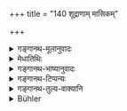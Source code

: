 +++
title = "140 शूद्राणाम् मासिकम्"

+++

<details><summary>गङ्गानथ-मूलानुवादः</summary>

By śūdras living according to law, shaving should be done every month; thus manner of purification should be like that of the Vaiśya; and their food shall consist of the leavings of twice-born men.—(139).
</details>

<details><summary>मेधातिथिः</summary>

सामान्योक्तः सच्छूद्राणां प्रसङ्गेनायं धर्म उच्यते । **न्यायवर्तिनो** द्विजशुश्रूषवो महायज्ञानुष्ठायिनश् च । तैर् **वपनं** मुण्डनं **मांसिकं** कर्तव्यम् । तृतीयार्थे षष्ठी । अथ वा ब्राह्मणाश्रितास् तत्परतन्त्राः । ब्राह्मणैः **कार्यम्** । अनेकार्थत्वात् करोतेर् उपदेष्टव्यम् इति प्रतिपत्तिः । **वैश्यवत्** **शौचकल्प**विशेषाः, सूतकादाव् आचमने च । **द्विजोच्छिष्टं च भोजनं** एतत् प्राग्व्याख्यातम् ॥ ५.१३८ ॥
</details>

<details><summary>गङ्गानथ-भाष्यानुवादः</summary>

A general rule of conduct is here laid down for the better class of
*Śūdras*.

‘*Living according to law*;’—*i.e*. attending on twice-born men and performing the great sacrifices. By these ‘*shaving*’—of the head—shall be done ‘*every month*’. The Genitive in *Śūdrāṇām* has the sense of the Instrumental. Or, in as much as *śūdras* are entirely dependent upon Brāhmaṇas their shaving shall be got done by these latter; and in this case the root ‘*kṛ*,’ which has several meanings, is to be taken in the sense of *advising*.

The details of the manner of purification—in connection with births, deaths and the rest—should be like those of the *Vaisḥya*.

‘*Their food shall consist of the leavings, or twice-born men*.’—This has been already explained before.—(138).
</details>

<details><summary>गङ्गानथ-टिप्पन्यः</summary>

(Verse 140 of others.)

‘*Māsikam mpanam kāryam*’ means, according to Nandana, ‘shall offer the monthly *Śrāddha*.’

This verse is quoted in *Aparārka* (p. 906), which adds the following notes:—The rule of purity pertaining to the Vaiśya means a period of impurity extending over *fifteen* days;—‘*Nyāyavartinām*’ means devoted to the service of the twice-born, the offering of the Five Great Sacrifices, the supporting of dependents, the loving of wife and so forth.

It is quoted in *Smṛtitattva* (II, p. 111);—in *Vidhānapārijāta* (II, p. 318), which leads ‘*ārya*’ (for ‘Vaiśya’) and explains it as
*Vaiśya*;—in *Hāralatā* (p. 10), which has the following notes:—That
‘Śūdra’ is called *Nyāyavartin* who, with a purely religious motive, serves the Brāhmaṇa honestly and earnestly, performs the Five Sacrifices with ‘*namaḥ*’ as the mantra, avoids all forbidden food and forbidden acts,—such a *Śūdra* becomes purified in *Fifteen* days, in the manner of a Vaiśya,—he should *shave* every month,—or *vapanam* may mean ‘offering of Piṇḍas’ *i.e*., the Śrāddha on the Moonless Day,—it is only such a Śūdra that is entitled to eat the food-leavings of the Brāhmaṇa,—this curtailment of the period of impurity (from one month to fifteen days) is only for the purpose of the man serving the Brāhmaṇa, and for that of offering the Five Sacrifices and so forth,—in
*Varṣakriyākaumudī* (p. 573), which explains *vapanam* as shaving and
says that the Śūdra should not keep long hair,—or it may stand for the
*Amāvasyā Śrāddha*;—and in *Prāyaścittaviveka* (p. 352).
</details>

<details><summary>गङ्गानथ-तुल्य-वाक्यानि</summary>

*Āpastamba* (2.3.5-8).—‘For Śūdras is prescribed the same rule of
sipping water as for their masters; besides the *Śūdra* cooks shall daily have shaved the hair of their heads, of their beards, on their bodies, and also their nails; and they shall bathe with clothes on; or they may trim their hair and nails on the eighth day of each month, or on the Full moon and Moonless days.’
</details>

<details><summary>Bühler</summary>

140	Sudras who live according to the law, shall each month shave (their heads); their mode of purification (shall be) the same as that of Vaisyas, and their food the fragments of an Aryan's meal.
</details>
